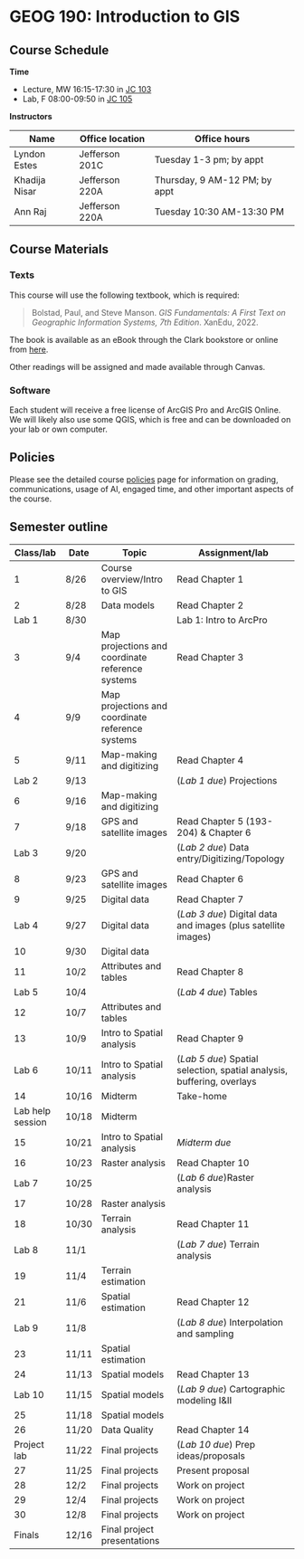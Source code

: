 # GEOG 190: Introduction to GIS


## Course Schedule

**Time**

- Lecture, MW 16:15-17:30 in [JC
  103](https://apps.clarku.edu/classrooms/buildings/10/rooms/78)
- Lab, F 08:00-09:50 in [JC
  105](https://apps.clarku.edu/classrooms/buildings/10/rooms/80)

**Instructors**

| Name          | Office location | Office hours                  |
|---------------|-----------------|-------------------------------|
| Lyndon Estes  | Jefferson 201C  | Tuesday 1-3 pm; by appt       |
| Khadija Nisar | Jefferson 220A  | Thursday, 9 AM-12 PM; by appt |
| Ann Raj       | Jefferson 220A  | Tuesday 10:30 AM-13:30 PM     |

## Course Materials

### Texts

This course will use the following textbook, which is required:

> Bolstad, Paul, and Steve Manson. *GIS Fundamentals: A First Text on
> Geographic Information Systems, 7th Edition*. XanEdu, 2022.

The book is available as an eBook through the Clark bookstore or online
from [here](https://www.gisfundamentals.org/).

Other readings will be assigned and made available through Canvas.

### Software

Each student will receive a free license of ArcGIS Pro and ArcGIS
Online. We will likely also use some QGIS, which is free and can be
downloaded on your lab or own computer.

## Policies

Please see the detailed course
[policies](https://github.com/agroimpacts/geog190/blob/main/policies.md)
page for information on grading, communications, usage of AI, engaged
time, and other important aspects of the course.

## Semester outline

| Class/lab        | Date  | Topic                                            | Assignment/lab                                                         |
|------------------|-------|--------------------------------------------------|------------------------------------------------------------------------|
| 1                | 8/26  | Course overview/Intro to GIS                     | Read Chapter 1                                                         |
| 2                | 8/28  | Data models                                      | Read Chapter 2                                                         |
| Lab 1            | 8/30  |                                                  | Lab 1: Intro to ArcPro                                                 |
| 3                | 9/4   | Map projections and coordinate reference systems | Read Chapter 3                                                         |
| 4                | 9/9   | Map projections and coordinate reference systems |                                                                        |
| 5                | 9/11  | Map-making and digitizing                        | Read Chapter 4                                                         |
| Lab 2            | 9/13  |                                                  | (*Lab 1 due*) Projections                                              |
| 6                | 9/16  | Map-making and digitizing                        |                                                                        |
| 7                | 9/18  | GPS and satellite images                         | Read Chapter 5 (193-204) & Chapter 6                                   |
| Lab 3            | 9/20  |                                                  | (*Lab 2 due*) Data entry/Digitizing/Topology                           |
| 8                | 9/23  | GPS and satellite images                         | Read Chapter 6                                                         |
| 9                | 9/25  | Digital data                                     | Read Chapter 7                                                         |
| Lab 4            | 9/27  | Digital data                                     | (*Lab 3 due*) Digital data and images (plus satellite images)          |
| 10               | 9/30  | Digital data                                     |                                                                        |
| 11               | 10/2  | Attributes and tables                            | Read Chapter 8                                                         |
| Lab 5            | 10/4  |                                                  | (*Lab 4 due*) Tables                                                   |
| 12               | 10/7  | Attributes and tables                            |                                                                        |
| 13               | 10/9  | Intro to Spatial analysis                        | Read Chapter 9                                                         |
| Lab 6            | 10/11 | Intro to Spatial analysis                        | (*Lab 5 due*) Spatial selection, spatial analysis, buffering, overlays |
| 14               | 10/16 | Midterm                                          | Take-home                                                              |
| Lab help session | 10/18 | Midterm                                          |                                                                        |
| 15               | 10/21 | Intro to Spatial analysis                        | *Midterm due*                                                          |
| 16               | 10/23 | Raster analysis                                  | Read Chapter 10                                                        |
| Lab 7            | 10/25 |                                                  | (*Lab 6 due*)Raster analysis                                           |
| 17               | 10/28 | Raster analysis                                  |                                                                        |
| 18               | 10/30 | Terrain analysis                                 | Read Chapter 11                                                        |
| Lab 8            | 11/1  |                                                  | (*Lab 7 due*) Terrain analysis                                         |
| 19               | 11/4  | Terrain estimation                               |                                                                        |
| 21               | 11/6  | Spatial estimation                               | Read Chapter 12                                                        |
| Lab 9            | 11/8  |                                                  | (*Lab 8 due*) Interpolation and sampling                               |
| 23               | 11/11 | Spatial estimation                               |                                                                        |
| 24               | 11/13 | Spatial models                                   | Read Chapter 13                                                        |
| Lab 10           | 11/15 | Spatial models                                   | (*Lab 9 due*) Cartographic modeling I&II                               |
| 25               | 11/18 | Spatial models                                   |                                                                        |
| 26               | 11/20 | Data Quality                                     | Read Chapter 14                                                        |
| Project lab      | 11/22 | Final projects                                   | (*Lab 10 due*) Prep ideas/proposals                                    |
| 27               | 11/25 | Final projects                                   | Present proposal                                                       |
| 28               | 12/2  | Final projects                                   | Work on project                                                        |
| 29               | 12/4  | Final projects                                   | Work on project                                                        |
| 30               | 12/8  | Final projects                                   | Work on project                                                        |
| Finals           | 12/16 | Final project presentations                      |                                                                        |
